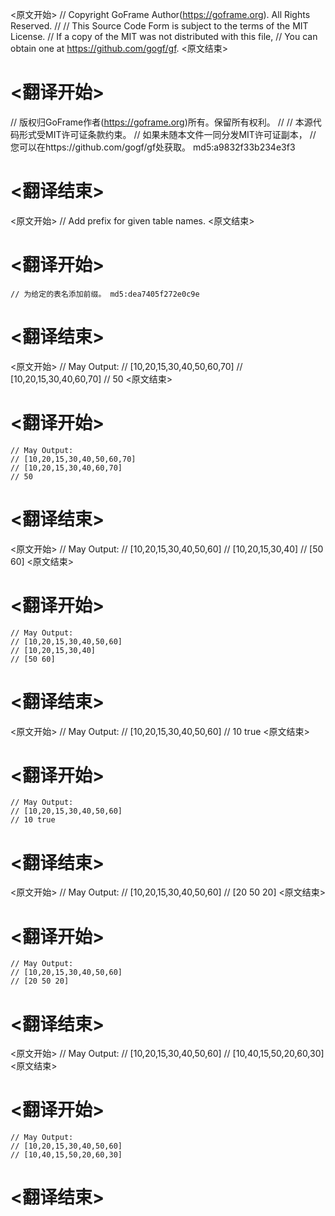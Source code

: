 
<原文开始>
// Copyright GoFrame Author(https://goframe.org). All Rights Reserved.
//
// This Source Code Form is subject to the terms of the MIT License.
// If a copy of the MIT was not distributed with this file,
// You can obtain one at https://github.com/gogf/gf.
<原文结束>

# <翻译开始>
// 版权归GoFrame作者(https://goframe.org)所有。保留所有权利。
//
// 本源代码形式受MIT许可证条款约束。
// 如果未随本文件一同分发MIT许可证副本，
// 您可以在https://github.com/gogf/gf处获取。 md5:a9832f33b234e3f3
# <翻译结束>


<原文开始>
// Add prefix for given table names.
<原文结束>

# <翻译开始>
	// 为给定的表名添加前缀。 md5:dea7405f272e0c9e
# <翻译结束>


<原文开始>
	// May Output:
	// [10,20,15,30,40,50,60,70]
	// [10,20,15,30,40,60,70]
	// 50
<原文结束>

# <翻译开始>
	// May Output:
	// [10,20,15,30,40,50,60,70]
	// [10,20,15,30,40,60,70]
	// 50
# <翻译结束>


<原文开始>
	// May Output:
	// [10,20,15,30,40,50,60]
	// [10,20,15,30,40]
	// [50 60]
<原文结束>

# <翻译开始>
	// May Output:
	// [10,20,15,30,40,50,60]
	// [10,20,15,30,40]
	// [50 60]
# <翻译结束>


<原文开始>
	// May Output:
	// [10,20,15,30,40,50,60]
	// 10 true
<原文结束>

# <翻译开始>
	// May Output:
	// [10,20,15,30,40,50,60]
	// 10 true
# <翻译结束>


<原文开始>
	// May Output:
	// [10,20,15,30,40,50,60]
	// [20 50 20]
<原文结束>

# <翻译开始>
	// May Output:
	// [10,20,15,30,40,50,60]
	// [20 50 20]
# <翻译结束>


<原文开始>
	// May Output:
	// [10,20,15,30,40,50,60]
	// [10,40,15,50,20,60,30]
<原文结束>

# <翻译开始>
	// May Output:
	// [10,20,15,30,40,50,60]
	// [10,40,15,50,20,60,30]
# <翻译结束>

